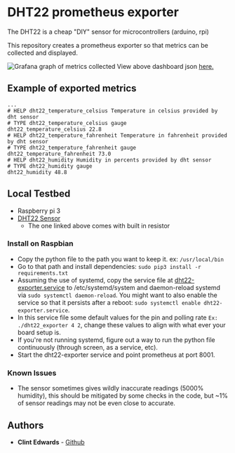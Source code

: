 # DHT22 prometheus exporter

The DHT22 is a cheap "DIY" sensor for microcontrollers (arduino, rpi)

This repository creates a prometheus exporter so that metrics can be collected and displayed.

![Grafana graph of metrics collected](https://i.imgur.com/m7eCUPh.png)
View above dashboard json [here.](./grafana.json)

## Example of exported metrics

```
...
# HELP dht22_temperature_celsius Temperature in celsius provided by dht sensor
# TYPE dht22_temperature_celsius gauge
dht22_temperature_celsius 22.8
# HELP dht22_temperature_fahrenheit Temperature in fahrenheit provided by dht sensor
# TYPE dht22_temperature_fahrenheit gauge
dht22_temperature_fahrenheit 73.0
# HELP dht22_humidity Humidity in percents provided by dht sensor
# TYPE dht22_humidity gauge
dht22_humidity 48.8
```

## Local Testbed

- Raspberry pi 3
- [DHT22 Sensor](https://amzn.to/2m3Qelh)
  - The one linked above comes with built in resistor

### Install on Raspbian

- Copy the python file to the path you want to keep it. ex: `/usr/local/bin`
- Go to that path and install dependencies: `sudo pip3 install -r requirements.txt`
- Assuming the use of systemd, copy the service file at [dht22-exporter.service](./dht22-exporter.service) to /etc/systemd/system and daemon-reload systemd via `sudo systemctl daemon-reload`. You might want to also enable the service so that it persists after a reboot: `sudo systemctl enable dht22-exporter.service`.
- In this service file some default values for the pin and polling rate `Ex: ./dht22_exporter 4 2`, change these values to align with what ever your board setup is.
- If you're not running systemd, figure out a way to run the python file continuously (through screen, as a service, etc).
- Start the dht22-exporter service and point prometheus at port 8001.

### Known Issues

- The sensor sometimes gives wildly inaccurate readings (5000% humidity), this should be mitigated by some checks in the code, but ~1% of sensor readings may not be even close to accurate.

## Authors

- **Clint Edwards** - [Github](https://github.com/clintjedwards)
